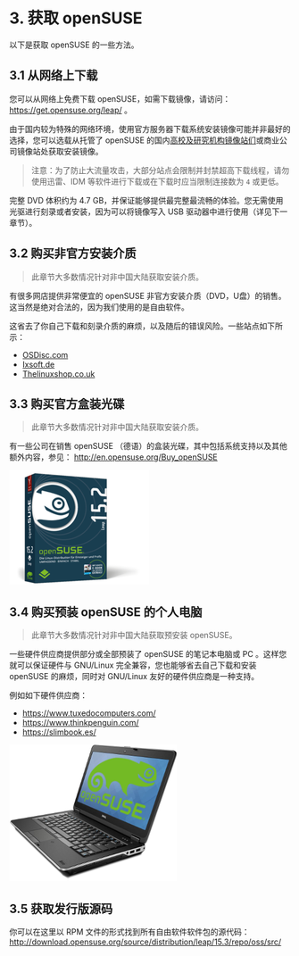 # 3. 获取 openSUSE

以下是获取 openSUSE 的一些方法。

## 3.1 从网络上下载

您可以从网络上免费下载 openSUSE，如需下载镜像，请访问：https://get.opensuse.org/leap/ 。

由于国内较为特殊的网络环境，使用官方服务器下载系统安装镜像可能并非最好的选择，您可以选载从托管了 openSUSE 的国内[高校及研究机构镜像站们](https://mirrorz.org/list/opensuse)或商业公司镜像站处获取安装镜像。

> 注意：为了防止大流量攻击，大部分站点会限制并封禁超高下载线程，请勿使用迅雷、IDM 等软件进行下载或在下载时应当限制连接数为 `4` 或更低。

完整 DVD 体积约为 4.7 GB，并保证能够提供最完整最流畅的体验。您无需使用光驱进行刻录或者安装，因为可以将镜像写入 USB 驱动器中进行使用（详见下一章节）。

## 3.2 购买非官方安装介质

> 此章节大多数情况针对非中国大陆获取安装介质。

有很多网店提供非常便宜的 openSUSE 非官方安装介质（DVD，U盘）的销售。这当然是绝对合法的，因为我们使用的是自由软件。

这省去了你自己下载和刻录介质的麻烦，以及随后的错误风险。一些站点如下所示：

- [OSDisc.com](http://www.osdisc.com/cgi-bin/view.cgi/products/linux/suse)
- [Ixsoft.de](http://www.ixsoft.de/cgi-bin/web_store.cgi?ref=Catalogs/de/opensuse-catalog.html)
- [Thelinuxshop.co.uk](http://thelinuxshop.co.uk/opensuse-m-14.html)

## 3.3 购买官方盒装光碟

> 此章节大多数情况针对非中国大陆获取安装介质。

有一些公司在销售 openSUSE （德语）的盒装光碟，其中包括系统支持以及其他额外内容，参见：
http://en.opensuse.org/Buy_openSUSE

![box](<../assets/Getting Started/box.png>)

## 3.4 购买预装 openSUSE 的个人电脑

> 此章节大多数情况针对非中国大陆获取预安装 openSUSE。

一些硬件供应商提供部分或全部预装了 openSUSE 的笔记本电脑或 PC 。这样您就可以保证硬件与 GNU/Linux 完全兼容，您也能够省去自己下载和安装 openSUSE 的麻烦，同时对 GNU/Linux 友好的硬件供应商是一种支持。

例如如下硬件供应商：
- https://www.tuxedocomputers.com/
- https://www.thinkpenguin.com/
- https://slimbook.es/

![laptop](<../assets/Getting Started/laptop.png>)

## 3.5 获取发行版源码

你可以在这里以 RPM 文件的形式找到所有自由软件软件包的源代码：http://download.opensuse.org/source/distribution/leap/15.3/repo/oss/src/

